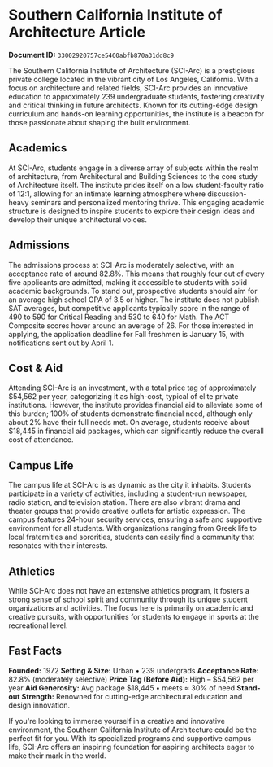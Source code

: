# Southern California Institute of Architecture Article

**Document ID:** `33002920757ce5460abfb870a31dd8c9`

The Southern California Institute of Architecture (SCI-Arc) is a prestigious private college located in the vibrant city of Los Angeles, California. With a focus on architecture and related fields, SCI-Arc provides an innovative education to approximately 239 undergraduate students, fostering creativity and critical thinking in future architects. Known for its cutting-edge design curriculum and hands-on learning opportunities, the institute is a beacon for those passionate about shaping the built environment.

## Academics

At SCI-Arc, students engage in a diverse array of subjects within the realm of architecture, from Architectural and Building Sciences to the core study of Architecture itself. The institute prides itself on a low student-faculty ratio of 12:1, allowing for an intimate learning atmosphere where discussion-heavy seminars and personalized mentoring thrive. This engaging academic structure is designed to inspire students to explore their design ideas and develop their unique architectural voices.

## Admissions

The admissions process at SCI-Arc is moderately selective, with an acceptance rate of around 82.8%. This means that roughly four out of every five applicants are admitted, making it accessible to students with solid academic backgrounds. To stand out, prospective students should aim for an average high school GPA of 3.5 or higher. The institute does not publish SAT averages, but competitive applicants typically score in the range of 490 to 590 for Critical Reading and 530 to 640 for Math. The ACT Composite scores hover around an average of 26. For those interested in applying, the application deadline for Fall freshmen is January 15, with notifications sent out by April 1.

## Cost & Aid

Attending SCI-Arc is an investment, with a total price tag of approximately $54,562 per year, categorizing it as high-cost, typical of elite private institutions. However, the institute provides financial aid to alleviate some of this burden; 100% of students demonstrate financial need, although only about 2% have their full needs met. On average, students receive about $18,445 in financial aid packages, which can significantly reduce the overall cost of attendance.

## Campus Life

The campus life at SCI-Arc is as dynamic as the city it inhabits. Students participate in a variety of activities, including a student-run newspaper, radio station, and television station. There are also vibrant drama and theater groups that provide creative outlets for artistic expression. The campus features 24-hour security services, ensuring a safe and supportive environment for all students. With organizations ranging from Greek life to local fraternities and sororities, students can easily find a community that resonates with their interests.

## Athletics

While SCI-Arc does not have an extensive athletics program, it fosters a strong sense of school spirit and community through its unique student organizations and activities. The focus here is primarily on academic and creative pursuits, with opportunities for students to engage in sports at the recreational level.

## Fast Facts
**Founded:** 1972
**Setting & Size:** Urban • 239 undergrads
**Acceptance Rate:** 82.8% (moderately selective)
**Price Tag (Before Aid):** High – $54,562 per year
**Aid Generosity:** Avg package $18,445 • meets ≈ 30% of need
**Stand-out Strength:** Renowned for cutting-edge architectural education and design innovation.

If you're looking to immerse yourself in a creative and innovative environment, the Southern California Institute of Architecture could be the perfect fit for you. With its specialized programs and supportive campus life, SCI-Arc offers an inspiring foundation for aspiring architects eager to make their mark in the world.
